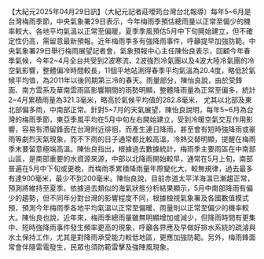 【大紀元2025年04月29日訊】（大紀元記者莊璦筠台灣台北報導）每年5~6月是台灣梅雨季節，中央氣象署29日表示，今年梅雨季預估總雨量以正常至偏少的機率較大、各地平均氣溫以正常至偏暖，夏季季風預估5月中下旬開始建立，但不確定性仍高，需留意最新預報。近年梅雨季多有強降雨事件，呼籲提早加強防範。中央氣象署29日舉行梅雨展望記者會，氣象預報中心主任陳怡良表示，回顧今年春季氣候，今年2~4月全台共受到2波寒流、2波強烈冷氣團以及4波大陸冷氣團的冷空氣影響，整體偏冷時間較長，11個平地站測得春季平均氣溫為20.4度，略低於氣候平均值，為2011年以後同期第三冷的春天。雨量部分，陳怡良說，由於受鋒面、南方雲系及華南雲雨區影響期間的雨勢明顯，整體降雨量為正常至偏多，統計2~4月累積雨量為321.3毫米，略高於氣候平均值的282.8毫米， 尤其以北部及東北部偏多雨，中南部正常。針對5~7月的天氣展望，陳怡良說明，每年5~6月為台灣的梅雨季節，東亞季風平均在5月中旬左右開始建立，受到冷暖空氣交互作用影響，容易有滯留鋒面在台灣附近徘徊，而產生連日降雨，甚至會有短時強降雨或豪雨等劇烈天氣現象，而不下雨的日子通常都比較高溫，冷熱交替明顯，提醒在梅雨季末要留意極端高溫。陳怡良指出，根據過去數據統計，梅雨季主要雨區在中南部山區，是南部重要的水資源來源，中部以北降雨開始較早，通常在5月上旬，南部普遍在5月中下旬或更晚，而梅雨季累積降雨量年際變化大，較無規律，過去最多有達900毫米，最少不到200毫米。陳怡良說，目前赤道太平洋海溫已漸趨正常，預測將維持至夏季。依據過去類似的海氣狀態分析結果顯示，5月中南部降雨有偏少的趨勢，但不同年分對台灣的影響程度不同，根據檢視氣象署及各國數值模式預，預測今年梅雨季各地平均氣溫以正常至偏暖、雨量則以正常至偏少的機率較大。陳怡良也說，近年來，梅雨季總雨量雖無明顯增加或減少，但降雨時間有更集中、短時強降雨事件發生頻率更高的現象，呼籲各界應及早做好排水系統的疏濬與水土保持工作，尤其是對降雨承受能力較低地區，更應加強防範。另外，梅雨鋒面常會伴隨雷電發生，民眾也須防範雷擊及強陣風現象。